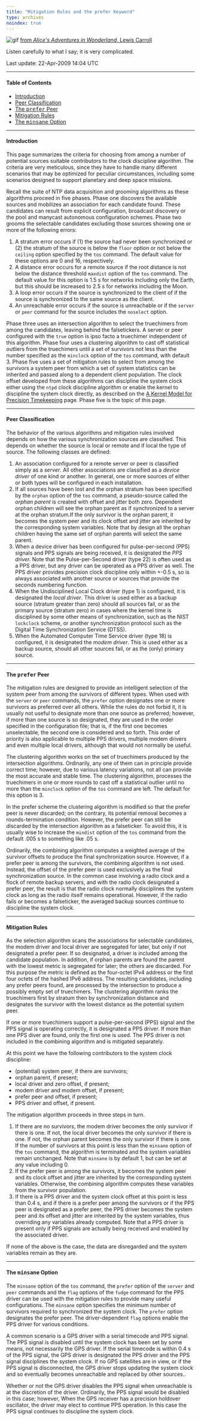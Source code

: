 ```yaml
---
title: "Mitigation Rules and the prefer Keyword"
type: archives
noindex: true
---
```


![gif](/documentation/pic/alice11.gif) [from _Alice's Adventures in Wonderland_, Lewis Carroll](/reflib/pictures/)

Listen carefully to what I say; it is very complicated.

Last update: 22-Apr-2009 14:04 UTC

* * *

#### Table of Contents

*   [Introduction](/documentation/4.2.6-series/prefer/#introduction)
*   [Peer Classification](/documentation/4.2.6-series/prefer/#peer-classification)
*   [The <tt>prefer</tt> Peer](/documentation/4.2.6-series/prefer/#the-ttprefertt-peer)
*   [Mitigation Rules](/documentation/4.2.6-series/prefer/#mitigation-rules)
*   [The <tt>minsane</tt> Option](/documentation/4.2.6-series/prefer/#the-ttminsanett-option)

* * *

#### Introduction

This page summarizes the criteria for choosing from among a number of potential sources suitable contributors to the clock discipline algorithm. The criteria are very meticulous, since they have to handle many different scenarios that may be optimized for peculiar circumstances, including some scenarios designed to support planetary and deep space missions.

Recall the suite of NTP data acquisition and grooming algorithms as these algorithms proceed in five phases. Phase one discovers the available sources and mobilizes an association for each candidate found. These candidates can result from explicit configuration, broadcast discovery or the pool and manycast autonomous configuration schemes. Phase two grooms the selectable candidates excluding those sources showing one or more of the following errors:

1.  A stratum error occurs if (1) the source had never been synchronized or (2) the stratum of the source is below the <code>floor</code> option or not below the <code>ceiling</code> option specified by the <code>tos</code> command. The default value for these options are 0 and 16, respectively.
2.  A distance error occurs for a remote source if the root distance is not below the distance threshold <code>maxdist</code> option of the <code>tos</code> command. The default value for this option is 1.5 s for networks including only the Earth, but this should be increased to 2.5 s for networks including the Moon.
3.  A loop error occurs if the source is synchronized to the client of if the source is synchronized to the same source as the client.
4.  An unreachable error occurs if the source is unreachable or if the <code>server</code> or <code>peer</code> command for the source includes the <code>noselect</code> option.

Phase three uses an intersection algorithm to select the truechimers from among the candidates, leaving behind the falsetickers. A server or peer configured with the <code>true</code> option is ipso facto a truechimer independent of this algorithm. Phase four uses a clustering algorithm to cast off statistical outliers from the truechimers until a set of survivors not less than the number specified as the <code>minclock</code> option of the <code>tos</code> command, with default 3. Phase five uses a set of mitigation rules to select from among the survivors a system peer from which a set of system statistics can be inherited and passed along to a dependent client population. The clock offset developed from these algorithms can discipline the system clock either using the <code>ntpd</code> clock discipline algorithm or enable the kernel to discipline the system clock directly, as described on the [A Kernel Model for Precision Timekeeping](/documentation/4.2.6-series/kern/) page. Phase five is the topic of this page.

* * *

#### Peer Classification

The behavior of the various algorithms and mitigation rules involved depends on how the various synchronization sources are classified. This depends on whether the source is local or remote and if local the type of source. The following classes are defined:

1.  An association configured for a remote server or peer is classified simply as a _server_. All other associations are classified as a _device driver_ of one kind or another. In general, one or more sources of either or both types will be configured in each installation.
2.  If all sources have been lost and the orphan stratum has been specified by the <code>orphan</code> option of the <code>tos</code> command, a pseudo-source called the _orphan parent_ is created with offset and jitter both zero. Dependent orphan children will see the orphan parent as if synchronized to a server at the orphan stratum.If the only survivor is the orphan parent, it becomes the system peer and its clock offset and jitter are inherited by the corresponding system variables. Note that by design all the orphan children having the same set of orphan parents will select the same parent.
3.  When a device driver has been configured for pulse-per-second (PPS) signals and PPS signals are being received, it is designated the _PPS driver._ Note that the Pulse-per-Second driver (type 22) is often used as a PPS driver, but any driver can be operated as a PPS driver as well. The PPS driver provides precision clock discipline only within +-0.5 s, so is always associated with another source or sources that provide the seconds numbering function.
4.  When the Undisciplined Local Clock driver (type 1) is configured, it is designated the _local driver_. This driver is used either as a backup source (stratum greater than zero) should all sources fail, or as the primary source (stratum zero) in cases where the kernel time is disciplined by some other means of synchronization, such as the NIST <code>lockclock</code> scheme, or another synchronization protocol such as the Digital Time Synchronization Service (DTSS).
5.  When the Automated Computer Time Service driver (type 18) is configured, it is designated the _modem driver_. This is used either as a backup source, should all other sources fail, or as the (only) primary source.

* * *

#### The <tt>prefer</tt> Peer

The mitigation rules are designed to provide an intelligent selection of the system peer from among the survivors of different types. When used with the <code>server</code> or <code>peer</code> commands, the <code>prefer</code> option designates one or more survivors as preferred over all others. While the rules do not forbid it, it is usually not useful to designate more than one source as preferred; however, if more than one source is so designated, they are used in the order specified in the configuration file; that is, if the first one becomes unselectable, the second one is considered and so forth. This order of priority is also applicable to multiple PPS drivers, multiple modem drivers and even multiple local drivers, although that would not normally be useful.

The clustering algorithm works on the set of truechimers produced by the intersection algorithms. Ordinarily, any one of them can in principle provide correct time; however, due to various latency variations, not all can provide the most accurate and stable time. The clustering algorithm, processes the truechimers in one or more rounds to cast off a statistical outlier until no more than the <code>minclock</code> option of the <code>tos</code> command are left. The default for this option is 3.

In the prefer scheme the clustering algorithm is modified so that the prefer peer is never discarded; on the contrary, its potential removal becomes a rounds-termination condition. However, the prefer peer can still be discarded by the intersection algorithm as a falseticker. To avoid this, it is usually wise to increase the <code>mindist</code> option of the <code>tos</code> command from the default .005 s to something like .05 s.

Ordinarily, the combining algorithm computes a weighted average of the survivor offsets to produce the final synchronization source. However, if a prefer peer is among the survivors, the combining algorithm is not used. Instead, the offset of the prefer peer is used exclusively as the final synchronization source. In the common case involving a radio clock and a flock of remote backup servers, and with the radio clock designated a prefer peer, the result is that the radio clock normally disciplines the system clock as long as the radio itself remains operational. However, if the radio fails or becomes a falseticker, the averaged backup sources continue to discipline the system clock.

* * *

#### Mitigation Rules

As the selection algorithm scans the associations for selectable candidates, the modem driver and local driver are segregated for later, but only if not designated a prefer peer. If so designated, a driver is included among the candidate population. In addition, if orphan parents are found the parent with the lowest metric is segregated for later; the others are discarded. For this purpose the metric is defined as the four-octet IPv4 address or the first four octets of the hashed IPv6 address. The resulting candidates, including any prefer peers found, are processed by the intersection to produce a possibly empty set of truechimers. The clustering algorithm ranks the truechimers first by stratum then by synchronization distance and designates the survivor with the lowest distance as the potential system peer.

If one or more truechimers support a pulse-per-second (PPS) signal and the PPS signal is operating correctly, it is designated a PPS driver. If more than one PPS diver are found, only the first one is used. The PPS driver is not included in the combining algorithm and is mitigated separately.

At this point we have the following contributors to the system clock discipline:

*   (potential) system peer, if there are survivors;
*   orphan parent, if present;
*   local driver and zero offset, if present;
*   modem driver and modem offset, if present;
*   prefer peer and offset, if present;
*   PPS driver and offset, if present.

The mitigation algorithm proceeds in three steps in turn.

1.  If there are no survivors, the modem driver becomes the only survivor if there is one. If not, the local driver becomes the only survivor if there is one. If not, the orphan parent becomes the only survivor if there is one. If the number of survivors at this point is less than the <code>minsane</code> option of the <code>tos</code> command, the algorithm is terminated and the system variables remain unchanged. Note that <code>minsane</code> is by default 1, but can be set at any value including 0.
2.  If the prefer peer is among the survivors, it becomes the system peer and its clock offset and jitter are inherited by the corresponding system variables. Otherwise, the combining algorithm computes these variables from the survivor population.
3.  If there is a PPS driver and the system clock offset at this point is less than 0.4 s, and if there is a prefer peer among the survivors or if the PPS peer is designated as a prefer peer, the PPS driver becomes the system peer and its offset and jitter are inherited by the system variables, thus overriding any variables already computed. Note that a PPS driver is present only if PPS signals are actually being received and enabled by the associated driver.

If none of the above is the case, the data are disregarded and the system variables remain as they are.

* * *

#### The <tt>minsane</tt> Option

The <code>minsane</code> option of the <code>tos</code> command, the <code>prefer</code> option of the <code>server</code> and <code>peer</code> commands and the <code>flag</code> options of the <code>fudge</code> command for the PPS driver can be used with the mitigation rules to provide many useful configurations. The <code>minsane</code> option specifies the minimum number of survivors required to synchronized the system clock. The <code>prefer</code> option designates the prefer peer. The driver-dependent <code>flag</code> options enable the PPS driver for various conditions.

A common scenario is a GPS driver with a serial timecode and PPS signal. The PPS signal is disabled until the system clock has been set by some means, not necessarily the GPS driver. If the serial timecode is within 0.4 s of the PPS signal, the GPS driver is designated the PPS driver and the PPS signal disciplines the system clock. If no GPS satellites are in view, or if the PPS signal is disconnected, the GPS driver stops updating the system clock and so eventually becomes unreachable and replaced by other sources..

Whether or not the GPS driver disables the PPS signal when unreachable is at the discretion of the driver. Ordinarily, the PPS signal would be disabled in this case; however, When the GPS receiver has a precision holdover oscillator, the driver may elect to continue PPS operation. In this case the PPS signal continues to discipline the system clock.
